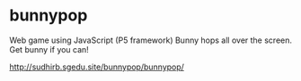 # bunnypop
Web game using JavaScript (P5 framework)
Bunny hops all over the screen. Get bunny if you can!

http://sudhirb.sgedu.site/bunnypop/bunnypop/
